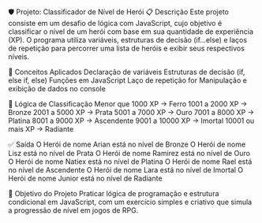 🛡️ Projeto: Classificador de Nível de Herói
📋 Descrição
Este projeto consiste em um desafio de lógica com JavaScript, cujo objetivo é classificar o nível de um herói com base em sua quantidade de experiência (XP).
O programa utiliza variáveis, estruturas de decisão (if...else) e laços de repetição para percorrer uma lista de heróis e exibir seus respectivos níveis.

🧠 Conceitos Aplicados
Declaração de variáveis
Estruturas de decisão (if, else if, else)
Funções em JavaScript
Laço de repetição for
Manipulação e exibição de dados no console

🧪 Lógica de Classificação
Menor que 1000 XP → Ferro
1001 a 2000 XP → Bronze
2001 a 5000 XP → Prata
5001 a 7000 XP → Ouro
7001 a 8000 XP → Platina
8001 a 9000 XP → Ascendente
9001 a 10000 XP → Imortal
10001 ou mais XP → Radiante

✅ Saída
O Herói de nome Arian está no nível de Bronze
O Herói de nome Lisz está no nível de Prata
O Herói de nome Ramirez está no nível de Ouro
O Herói de nome Natiex está no nível de Platina
O Herói de nome Rael está no nível de Ascendente
O Herói de nome Lara está no nível de Imortal
O Herói de nome Junior está no nível de Radiante

🚀 Objetivo do Projeto
Praticar lógica de programação e estrutura condicional em JavaScript, com um exercício simples e criativo que simula a progressão de nível em jogos de RPG.
